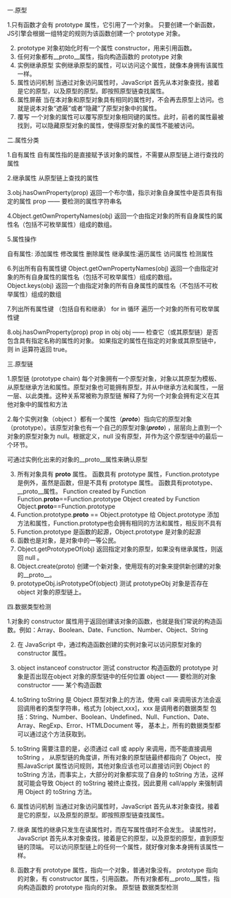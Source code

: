 一.原型

1.只有函数才会有 prototype 属性，它引用了一个对象。
 只要创建一个新函数，JS引擎会根据一组特定的规则为该函数创建一个 prototype 对象。

2. prototype 对象初始化时有一个属性 constructor，用来引用函数。
3. 任何对象都有__proto__属性，指向构造函数的 prototype 对象
4.  实例继承原型
    实例继承原型的属性，可以访问这个属性，就像本身拥有该属性一样。
5. 属性访问机制
    当通过对象访问属性时，JavaScript 首先从本对象查找，接着是它的原型，以及原型的原型。即按照原型链查找属性。
6. 属性屏蔽
   当在本对象和原型对象具有相同的属性时，不会再去原型上访问。也就是说本对象“遮蔽”或者“隐藏”了原型对象中的属性。
7. 覆写
    一个对象的属性可以覆写原型对象相同键的属性。此时，前者的属性最被找到，可以隐藏原型对象的属性，使得原型对象的属性不能被访问。

二.属性分类

1.自有属性
 自有属性指的是直接赋予该对象的属性，不需要从原型链上进行查找的属性

2.继承属性
 从原型链上查找的属性

3.obj.hasOwnProperty(prop) 
 返回一个布尔值，指示对象自身属性中是否具有指定的属性
 prop —— 要检测的属性字符串名 

4.Object.getOwnPropertyNames(obj)
 返回一个由指定对象的所有自身属性的属性名（包括不可枚举属性）组成的数组。

5.属性操作

自有属性: 添加属性
                 修改属性
                 删除属性
继承属性:遍历属性
                 访问属性
                 检测属性

6.列出所有自有属性键 
 Object.getOwnPropertyNames(obj)
返回一个由指定对象的所有自身属性的属性名（包括不可枚举属性）组成的数组。
 Object.keys(obj)
返回一个由指定对象的所有自身属性的属性名（不包括不可枚举属性）组成的数组

7.列出所有属性键 （包括自有和继承）
 for  in 循环
 遍历一个对象的所有可枚举属性键

8.obj.hasOwnProperty(prop) 
 prop  in  obj
 obj —— 检查它（或其原型链）是否包含具有指定名称的属性的对象。
 如果指定的属性在指定的对象或其原型链中，则 in 运算符返回 true。

三.原型链

1.原型链 (prototype chain)
 每个对象拥有一个原型对象，对象以其原型为模板、从原型继承方法和属性。原型对象也可能拥有原型，并从中继承方法和属性，一层一层、以此类推。这种关系常被称为原型链 
 解释了为何一个对象会拥有定义在其他对象中的属性和方法

2.每个实例对象（object ）都有一个属性（___proto___）指向它的原型对象（prototype）。该原型对象也有一个自己的原型对象(___proto___) ，层层向上直到一个对象的原型对象为 null。根据定义，null 没有原型，并作为这个原型链中的最后一个环节。

可通过实例化出来的对象的__proto__属性来确认原型

3. 所有对象具有 __proto__ 属性。
    函数具有 prototype 属性，Function.prototype 是例外，虽然是函数，但是不具有 prototype 属性。
     函数具有prototype、__proto__属性。
     Function created by Function
     Function.__proto__==Function.prototype
     Object created  by Function
     Object.__proto__==Function.prototype
4. Function.prototype.__proto__ == Object.prototype
     给 Object.prototype 添加方法和属性，Function.prototype也会拥有相同的方法和属性，相反则不具有
5. Function.prototype 是函数的起源，Object.prototype 是对象的起源
6. 函数也是对象，是对象中的一等公民。
7. Object.getPrototypeOf(obj) 
     返回指定对象的原型，如果没有继承属性，则返回 null 。
8. Object.create(proto)
     创建一个新对象，使用现有的对象来提供新创建的对象的__proto__。 
9. prototypeObj.isPrototypeOf(object)
     测试 prototypeObj 对象是否存在 object 对象的原型链上。

四.数据类型检测

   1.对象的 constructor 属性用于返回创建该对象的函数，也就是我们常说的构造函数。例如：Array、Boolean、Date、Function、Number、Object、String

2. 在 JavaScript 中，通过构造函数创建的实例对象可以访问原型对象的constructor 属性。

3. object instanceof constructor
    测试 constructor 构造函数的 prototype 对象是否出现在object 对象的原型链中的任何位置
    object —— 要检测的对象
    constructor —— 某个构造函数 

4. toString
    toString 是 Object 原型对象上的方法，使用 call 来调用该方法会返回调用者的类型字符串，格式为 [object,xxx]，xxx 是调用者的数据类型
    包括：String、Number、Boolean、Undefined、Null、Function、Date、Array、RegExp、Error、HTMLDocument 等， 基本上，所有的数据类型都可以通过这个方法获取到。

5. toString
    需要注意的是，必须通过 call 或 apply 来调用，而不能直接调用 toString ， 从原型链的角度讲，所有对象的原型链最终都指向了 Object， 按照JavaScript 属性访问规则，其他对象应该也可以直接访问到 Object 的 toString 方法，而事实上，大部分的对象都实现了自身的 toString 方法，这样就可能会导致 Object 的 toString 被终止查找，因此要用 call/apply 来强制调用 Object 的 toString 方法。

6. 属性访问机制
    当通过对象访问属性时，JavaScript 首先从本对象查找，接着是它的原型，以及原型的原型。即按照原型链查找属性。

7. 继承
    属性的继承只发生在读属性时，而在写属性值时不会发生。
    读属性时，JavaScript 首先从本对象查找，接着是它的原型，以及原型的原型，直到原型链的顶端。
    可以访问原型链上的任何一个属性，就好像对象本身拥有该属性一样。

8. 函数才有 prototype 属性，指向一个对象，普通对象没有。
    prototype 指向的对象，有 constructor 属性，引用函数。
    所有对象都有__proto__属性，指向构造函数的 prototype 指向的对象。
    原型链
   数据类型检测

   